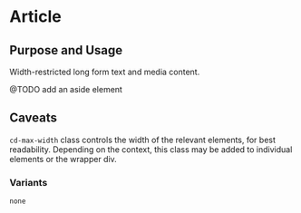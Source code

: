 # Article

## Purpose and Usage
Width-restricted long form text and media content.

@TODO add an aside element

## Caveats
`cd-max-width` class controls the width of the relevant elements, for best readability. 
Depending on the context, this class may be added to individual elements or the wrapper div.

### Variants

```
none

```
